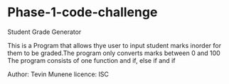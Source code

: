 # Phase-1-code-challenge
Student Grade Generator

This is a Program that allows thye user to input student marks inorder for them to be graded.The program only converts marks between 0 and 100
The program consists of one function and if, else if and if

Author: Tevin Munene
licence: ISC